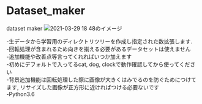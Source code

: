 # Dataset_maker
dataset maker
![2021-03-29 18 48のイメージ](https://user-images.githubusercontent.com/73927464/136593908-2dfa82b5-de49-4fe9-848a-241d0deb431a.jpg)

-生データから学習用のディレクトリツリーを作成し指定された数拡張します.
<br>
-回転処理が含まれるため向きを揃える必要があるデータセットは使えません
<br>
-追加機能や改善点等言ってくれればいつか加えます
<br>
-初めにデフォルトで入ってるcat, dog, clockで動作確認してから使ってください
<br>
-背景追加機能は回転処理した際に画像が大きくはみでるのを防ぐためにつけてます, リサイズした画像が正方形に近ければつける必要ないです
<br>
-Python3.6

